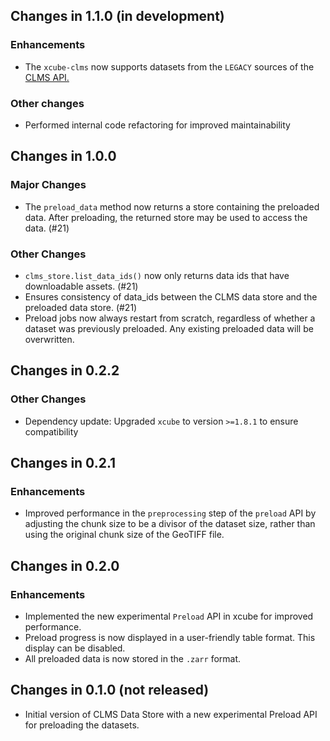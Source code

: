 ## Changes in 1.1.0 (in development)

### Enhancements

* The `xcube-clms` now supports datasets from the `LEGACY` sources of the
  [CLMS API.](https://eea.github.io/clms-api-docs/download.html#auxiliary-api-to-get-direct-download-links-for-non-eea-hosted-datasets)

### Other changes

* Performed internal code refactoring for improved maintainability

## Changes in 1.0.0

### Major Changes

* The `preload_data` method now returns a store containing the preloaded data.
  After preloading, the returned store may be used to access the data. (#21)

### Other Changes

* `clms_store.list_data_ids()` now only returns data ids that have downloadable
  assets. (#21)
* Ensures consistency of data_ids between the CLMS data store and the preloaded
  data store. (#21)
* Preload jobs now always restart from scratch, regardless of whether a dataset
  was previously preloaded. Any existing preloaded data will be overwritten.

## Changes in 0.2.2

### Other Changes

* Dependency update: Upgraded `xcube` to version `>=1.8.1` to ensure
  compatibility

## Changes in 0.2.1

### Enhancements

* Improved performance in the `preprocessing` step of the `preload` API by
  adjusting the chunk size to be a divisor of the dataset size, rather than
  using the original chunk size of the GeoTIFF file.

## Changes in 0.2.0

### Enhancements

* Implemented the new experimental `Preload` API in xcube for improved
  performance.
* Preload progress is now displayed in a user-friendly table format. This
  display can be disabled.
* All preloaded data is now stored in the `.zarr` format.

## Changes in 0.1.0 (not released)

* Initial version of CLMS Data Store with a new experimental Preload API for
  preloading the datasets.
